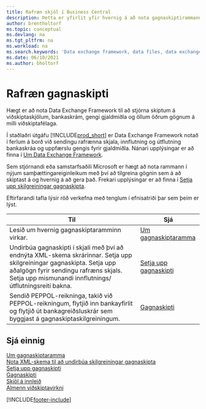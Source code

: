 ```yaml
---
title: Rafræn skjöl í Business Central
description: Þetta er yfirlit yfir hvernig á að nota gagnaskiptirammann til að hafa umsjón með skiptingu gagna í viðskiptaskjölum eins og bankaskrám og gengi gjaldmiðils.
author: brentholtorf
ms.topic: conceptual
ms.devlang: na
ms.tgt_pltfrm: na
ms.workload: na
ms.search.keywords: 'Data exchange framework, data files, data exchange, electronic document, invoice, Business Central, business document, standard-compliant file'
ms.date: 06/10/2021
ms.author: bholtorf
---
```


# Rafræn gagnaskipti
Hægt er að nota Data Exchange Framework til að stjórna skiptum á viðskiptaskjölum, bankaskrám, gengi gjaldmiðla og öllum öðrum gögnum á milli viðskiptafélaga.

Í staðlaðri útgáfu [!INCLUDE[prod_short](includes/prod_short.md)] er Data Exchange Framework notað í ferlum á borð við sendingu rafrænna skjala, innflutning og útflutning bankaskráa og uppfærslu gengis fyrir gjaldmiðla. Nánari upplýsingar er að finna í [Um Data Exchange Framework](across-about-the-data-exchange-framework.md).

Sem stjórnandi eða samstarfsaðili Microsoft er hægt að nota rammann í nýjum samþættingareiginleikum með því að tilgreina gögnin sem á að skiptast á og hvernig á að gera það. Frekari upplýsingar er að finna í [Setja upp skilgreiningar gagnaskipta](across-how-to-set-up-data-exchange-definitions.md).

Eftirfarandi tafla lýsir röð verkefna með tenglum í efnisatriði þar sem þeim er lýst.  

|Til|Sjá|  
|--------|---------|  
|Lesið um hvernig gagnaskiptaramminn virkar.|[Um gagnaskiptaramma](across-about-the-data-exchange-framework.md)|  
|Undirbúa gagnaskipti í skjali með því að endnýta XML-skema skrárinnar. Setja upp skilgreiningar gagnaskipta. Setja upp aðalgögn fyrir sendingu rafræns skjals. Setja upp mismunandi innflutnings/útflutningsreiti bakna.|[Setja upp gagnaskipti](across-set-up-data-exchange.md)|  
|Sendið PEPPOL-reikninga, takið við PEPPOL-reikningum, flytjið inn bankayfirlit og flytjið út bankagreiðsluskrár sem byggjast á gagnaskiptaskilgreiningum.|[Gagnaskipti](across-exchange-data.md)|  

## Sjá einnig  
[Um gagnaskiptaramma](across-about-the-data-exchange-framework.md)  
[Nota XML-skema til að undirbúa skilgreiningar gagnaskipta](across-how-to-use-xml-schemas-to-prepare-data-exchange-definitions.md)  
[Setja upp gagnaskipti](across-set-up-data-exchange.md)  
[Gagnaskipti](across-exchange-data.md)  
[Skjöl á innleið](across-income-documents.md)  
[Almenn viðskiptavirkni](ui-across-business-areas.md)


[!INCLUDE[footer-include](includes/footer-banner.md)]